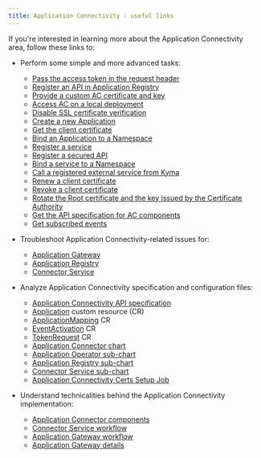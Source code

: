 ```yaml
---
title: Application Connectivity - useful links
---
```


<!-- Link to Application Operator to be removed. -->

If you're interested in learning more about the Application Connectivity area, follow these links to:

- Perform some simple and more advanced tasks:

  - [Pass the access token in the request header](../../../04-operation-guides/operations/ac-01-pass-access-token-in-request-header.md)
  - [Register an API in Application Registry](../../../04-operation-guides/operations/ac-02-api-registration.md)
  - [Provide a custom AC certificate and key](../../../04-operation-guides/operations/ac-03-application-connector-certificates.md)
  - [Access AC on a local deployment](../../../04-operation-guides/operations/ac-04-access-ac-on-local.md)
  - [Disable SSL certificate verification](../../../03-tutorials/00-application-connectivity/ac-14-disable-ssl-certificate-verification.md)
  - [Create a new Application](../../../03-tutorials/00-application-connectivity/ac-01-create-application.md)
  - [Get the client certificate](../../../03-tutorials/00-application-connectivity/ac-02-get-client-certificate.md)
  - [Bind an Application to a Namespace](../../../03-tutorials/00-application-connectivity/ac-03-application-mapping.md)
  - [Register a service](../../../03-tutorials/00-application-connectivity/ac-04-register-manage-services.md)
  - [Register a secured API](../../../03-tutorials/00-application-connectivity/ac-05-register-secured-api.md)
  - [Bind a service to a Namespace](../../../03-tutorials/00-application-connectivity/ac-06-service-mapping.md)
  - [Call a registered external service from Kyma](../../../03-tutorials/00-application-connectivity/ac-08-call-registered-service-from-kyma.md)
  - [Renew a client certificate](../../../03-tutorials/00-application-connectivity/ac-09-renew-client-cert.md)
  - [Revoke a client certificate](../../../03-tutorials/00-application-connectivity/ac-10-revoke-client-cert.md)
  - [Rotate the Root certificate and the key issued by the Certificate Authority](../../../03-tutorials/00-application-connectivity/ac-11-rotate-root-ca.md)
  - [Get the API specification for AC components](../../../03-tutorials/00-application-connectivity/ac-12-get-api-specification.md)
  - [Get subscribed events](../../../03-tutorials/00-application-connectivity/ac-13-get-subscribed-events.md)

- Troubleshoot Application Connectivity-related issues for:

  - [Application Gateway](../../../04-operation-guides/troubleshooting/ac-01-application-gateway-troubleshooting.md)
  - [Application Registry](../../../04-operation-guides/troubleshooting/ac-02-application-registry-troubleshooting.md)
  - [Connector Service](../../../04-operation-guides/troubleshooting/ac-03-connector-service-troubleshooting.md)

- Analyze Application Connectivity specification and configuration files:

  - [Application Connectivity API specification](../../../05-technical-reference/ac-01-application-connectivity-api-specification.md)
  - [Application](../../../05-technical-reference/00-custom-resources/ac-01-application.md) custom resource (CR)
  - [ApplicationMapping](../../../05-technical-reference/00-custom-resources/ac-02-applicationmapping.md) CR
  - [EventActivation](../../../05-technical-reference/00-custom-resources/ac-03-eventactivation.md) CR
  - [TokenRequest](../../../05-technical-reference/00-custom-resources/ac-04-tokenrequest.md) CR
  - [Application Connector chart](../../../05-technical-reference/00-configuration-parameters/ac-01-application-connector-chart.md)
  - [Application Operator sub-chart](../../../05-technical-reference/00-configuration-parameters/ac-02-application-operator-sub-chart.md)
  - [Application Registry sub-chart](../../../05-technical-reference/00-configuration-parameters/ac-03-application-registry-sub-chart.md)
  - [Connector Service sub-chart](../../../05-technical-reference/00-configuration-parameters/ac-04-connector-service-sub-chart.md)
  - [Application Connectivity Certs Setup Job](../../../05-technical-reference/00-configuration-parameters/ac-05-application-connectivity-certs-setup-job.md)

- Understand technicalities behind the Application Connectivity implementation:

  - [Application Connector components](../../../05-technical-reference/00-architecture/ac-01-application-connector-components.md)
  - [Connector Service workflow](../../../05-technical-reference/00-architecture/ac-02-connector-service.md)
  - [Application Gateway workflow](../../../05-technical-reference/00-architecture/ac-03-application-gateway.md)
  - [Application Gateway details](../../../05-technical-reference/ac-02-application-gateway-details.md)
